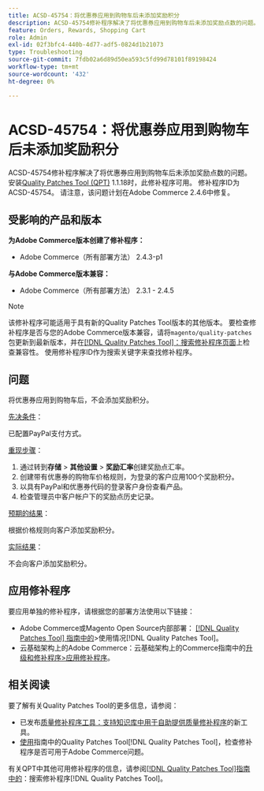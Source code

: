 ```yaml
---
title: ACSD-45754：将优惠券应用到购物车后未添加奖励积分
description: ACSD-45754修补程序解决了将优惠券应用到购物车后未添加奖励点数的问题。 安装[Quality Patches Tool (QPT)](https://experienceleague.adobe.com/en/docs/commerce-operations/tools/quality-patches-tool/quality-patches-tool-to-self-serve-quality-patches) 1.1.18后，即可使用此修补程序。 修补程序ID为ACSD-45754。 请注意，该问题计划在Adobe Commerce 2.4.6中修复。
feature: Orders, Rewards, Shopping Cart
role: Admin
exl-id: 02f3bfc4-440b-4d77-adf5-0824d1b21073
type: Troubleshooting
source-git-commit: 7fdb02a6d89d50ea593c5fd99d78101f89198424
workflow-type: tm+mt
source-wordcount: '432'
ht-degree: 0%

---
```


# ACSD-45754：将优惠券应用到购物车后未添加奖励积分

ACSD-45754修补程序解决了将优惠券应用到购物车后未添加奖励点数的问题。 安装[Quality Patches Tool (QPT)](https://experienceleague.adobe.com/en/docs/commerce-operations/tools/quality-patches-tool/quality-patches-tool-to-self-serve-quality-patches) 1.1.18时，此修补程序可用。 修补程序ID为ACSD-45754。 请注意，该问题计划在Adobe Commerce 2.4.6中修复。

## 受影响的产品和版本

**为Adobe Commerce版本创建了修补程序：**

* Adobe Commerce（所有部署方法） 2.4.3-p1

**与Adobe Commerce版本兼容：**

* Adobe Commerce（所有部署方法） 2.3.1 - 2.4.5

>[!NOTE]
>
>该修补程序可能适用于具有新的Quality Patches Tool版本的其他版本。 要检查修补程序是否与您的Adobe Commerce版本兼容，请将`magento/quality-patches`包更新到最新版本，并在[[!DNL Quality Patches Tool]：搜索修补程序页面](https://experienceleague.adobe.com/en/docs/commerce-operations/tools/quality-patches-tool/quality-patches-tool-to-self-serve-quality-patches)上检查兼容性。 使用修补程序ID作为搜索关键字来查找修补程序。

## 问题

将优惠券应用到购物车后，不会添加奖励积分。

<u>先决条件</u>：

已配置PayPal支付方式。

<u>重现步骤</u>：

1. 通过转到&#x200B;**存储** > **其他设置** > **奖励汇率**&#x200B;创建奖励点汇率。
1. 创建带有优惠券的购物车价格规则，为登录的客户应用100个奖励积分。
1. 以具有PayPal和优惠券代码的登录客户身份查看产品。
1. 检查管理员中客户帐户下的奖励点历史记录。

<u>预期的结果</u>：

根据价格规则向客户添加奖励积分。

<u>实际结果</u>：

不会向客户添加奖励积分。

## 应用修补程序

要应用单独的修补程序，请根据您的部署方法使用以下链接：

* Adobe Commerce或Magento Open Source内部部署： [[!DNL Quality Patches Tool] 指南中的](/help/tools/quality-patches-tool/usage.md)>使用情况[!DNL Quality Patches Tool]。
* 云基础架构上的Adobe Commerce：云基础架构上的Commerce指南中的[升级和修补程序>应用修补程序](https://experienceleague.adobe.com/docs/commerce-cloud-service/user-guide/develop/upgrade/apply-patches.html)。

## 相关阅读

要了解有关Quality Patches Tool的更多信息，请参阅：

* 已发布[质量修补程序工具：支持知识库中用于自助提供质量修补程序](https://experienceleague.adobe.com/en/docs/commerce-operations/tools/quality-patches-tool/quality-patches-tool-to-self-serve-quality-patches)的新工具。
* [使用](/help/tools/quality-patches-tool/patches-available-in-qpt/check-patch-for-magento-issue-with-magento-quality-patches.md)指南中的Quality Patches Tool[!DNL Quality Patches Tool]，检查修补程序是否可用于Adobe Commerce问题。

有关QPT中其他可用修补程序的信息，请参阅[[!DNL Quality Patches Tool]指南中的](https://experienceleague.adobe.com/tools/commerce-quality-patches/index.html)：搜索修补程序[!DNL Quality Patches Tool]。
